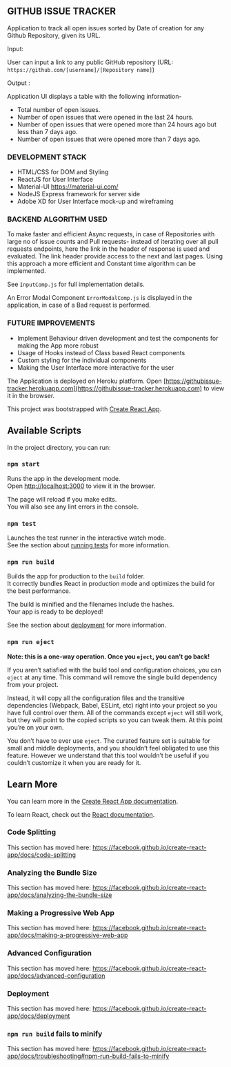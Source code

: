 ## GITHUB ISSUE TRACKER

Application to track all open issues sorted by Date of creation for any Github Repository, given its URL.

Input: 

User can input a link to any public GitHub repository (URL: `https://github.com/[username]/[Repository name]`)

Output :

Application UI displays a table with the following information-

- Total number of open issues.
- Number of open issues that were opened in the last 24 hours.
- Number of open issues that were opened more than 24 hours ago but less than 7 days ago.
- Number of open issues that were opened more than 7 days ago.

### DEVELOPMENT STACK

- HTML/CSS for DOM and Styling
- ReactJS for User Interface
- Material-UI https://material-ui.com/
- NodeJS Express framework for server side
- Adobe XD for User Interface mock-up and wireframing

### BACKEND ALGORITHM USED

To make faster and efficient Async requests, in case of Repositories with large no of issue counts and Pull requests- instead of iterating over all pull requests endpoints, here the link in the header of response is used and evaluated. The link header provide access to the next and last pages. Using this approach a more efficient and Constant time algorithm can be implemented.
 
See `InputComp.js` for full implementation details.

An Error Modal Component `ErrorModalComp.js` is displayed in the application, in case of a Bad request is performed.

### FUTURE IMPROVEMENTS

- Implement Behaviour driven development and test the components for making the App more robust
- Usage of Hooks instead of Class based React components
- Custom styling for the individual components
- Making the User Interface more interactive for the user

The Application is deployed on Heroku platform. Open [https://githubissue-tracker.herokuapp.com](https://githubissue-tracker.herokuapp.com) to view it in the browser.

This project was bootstrapped with [Create React App](https://github.com/facebook/create-react-app).

## Available Scripts

In the project directory, you can run:

### `npm start`

Runs the app in the development mode.<br>
Open [http://localhost:3000](http://localhost:3000) to view it in the browser.

The page will reload if you make edits.<br>
You will also see any lint errors in the console.

### `npm test`

Launches the test runner in the interactive watch mode.<br>
See the section about [running tests](https://facebook.github.io/create-react-app/docs/running-tests) for more information.

### `npm run build`

Builds the app for production to the `build` folder.<br>
It correctly bundles React in production mode and optimizes the build for the best performance.

The build is minified and the filenames include the hashes.<br>
Your app is ready to be deployed!

See the section about [deployment](https://facebook.github.io/create-react-app/docs/deployment) for more information.

### `npm run eject`

**Note: this is a one-way operation. Once you `eject`, you can’t go back!**

If you aren’t satisfied with the build tool and configuration choices, you can `eject` at any time. This command will remove the single build dependency from your project.

Instead, it will copy all the configuration files and the transitive dependencies (Webpack, Babel, ESLint, etc) right into your project so you have full control over them. All of the commands except `eject` will still work, but they will point to the copied scripts so you can tweak them. At this point you’re on your own.

You don’t have to ever use `eject`. The curated feature set is suitable for small and middle deployments, and you shouldn’t feel obligated to use this feature. However we understand that this tool wouldn’t be useful if you couldn’t customize it when you are ready for it.

## Learn More

You can learn more in the [Create React App documentation](https://facebook.github.io/create-react-app/docs/getting-started).

To learn React, check out the [React documentation](https://reactjs.org/).

### Code Splitting

This section has moved here: https://facebook.github.io/create-react-app/docs/code-splitting

### Analyzing the Bundle Size

This section has moved here: https://facebook.github.io/create-react-app/docs/analyzing-the-bundle-size

### Making a Progressive Web App

This section has moved here: https://facebook.github.io/create-react-app/docs/making-a-progressive-web-app

### Advanced Configuration

This section has moved here: https://facebook.github.io/create-react-app/docs/advanced-configuration

### Deployment

This section has moved here: https://facebook.github.io/create-react-app/docs/deployment

### `npm run build` fails to minify

This section has moved here: https://facebook.github.io/create-react-app/docs/troubleshooting#npm-run-build-fails-to-minify
